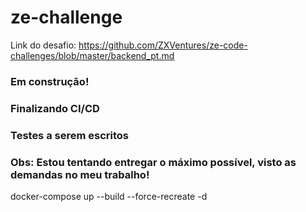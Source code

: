 # ze-challenge

Link do desafio: https://github.com/ZXVentures/ze-code-challenges/blob/master/backend_pt.md

### Em construção!
### Finalizando CI/CD
### Testes a serem escritos
### Obs: Estou tentando entregar o máximo possível, visto as demandas no meu trabalho!
docker-compose up --build --force-recreate -d
